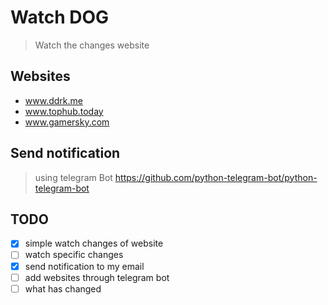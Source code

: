 # Watch DOG

> Watch the changes website

## Websites

- www.ddrk.me
- www.tophub.today
- www.gamersky.com

## Send notification

> using telegram Bot
> https://github.com/python-telegram-bot/python-telegram-bot

## TODO

- [x] simple watch changes of website
- [ ]  watch specific changes
- [x] send notification to my email
- [ ] add websites through telegram bot
- [ ] what has changed
